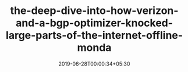 ---
title: "the-deep-dive-into-how-verizon-and-a-bgp-optimizer-knocked-large-parts-of-the-internet-offline-monda"
date: 2019-06-28T00:00:34+05:30
type: "organisations"
org_name: "Cloudflare"
repo_desc: "NA"
repo_link: https://github.com/cloudflare/the-deep-dive-into-how-verizon-and-a-bgp-optimizer-knocked-large-parts-of-the-internet-offline-monda
---